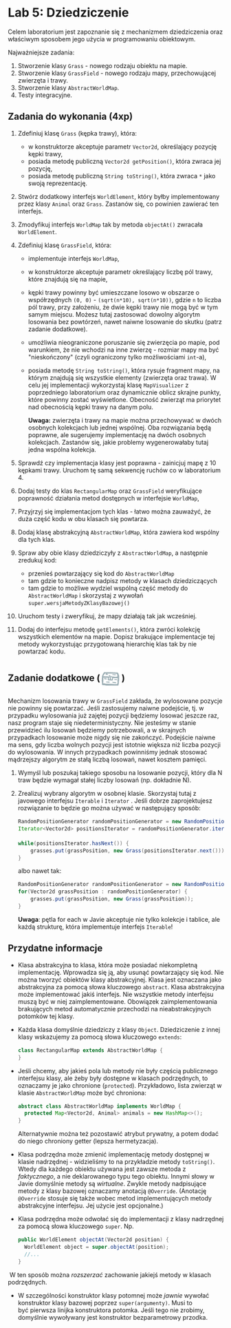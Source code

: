 # Lab 5: Dziedziczenie

Celem laboratorium jest zapoznanie się z mechanizmem dziedziczenia oraz właściwym sposobem jego użycia w programowaniu
obiektowym.

Najważniejsze zadania:

1. Stworzenie klasy `Grass` - nowego rodzaju obiektu na mapie.
2. Stworzenie klasy `GrassField` - nowego rodzaju mapy, przechowującej zwierzęta i trawy.
3. Stworzenie klasy `AbstractWorldMap`.
4. Testy integracyjne.

## Zadania do wykonania (4xp)


1. Zdefiniuj klasę `Grass` (kępka trawy), która:
    * w konstruktorze akceptuje parametr `Vector2d`, określający pozycję kępki trawy,
    * posiada metodę publiczną `Vector2d getPosition()`, która zwraca jej pozycję,
    * posiada metodę publiczną `String toString()`, która zwraca `*` jako swoją reprezentację.

2. Stwórz dodatkowy interfejs `WorldElement`, który byłby implementowany przez klasy `Animal` oraz `Grass`. Zastanów się, co powinien zawierać ten interfejs.

3. Zmodyfikuj interfejs `WorldMap` tak by metoda `objectAt()` zwracała `WorldElement`. 

4. Zdefiniuj klasę `GrassField`, która:
   * implementuje interfejs `WorldMap`,
   * w konstruktorze akceptuje parametr określający liczbę pól trawy, które znajdują się na mapie,
   * kępki trawy powinny być umieszczane losowo w obszarze o współrzędnych `(0, 0)` - `(sqrt(n*10), sqrt(n*10))`, 
     gdzie `n` to liczba pól trawy, przy założeniu, że dwie kępki trawy nie mogą być w tym samym miejscu. Możesz tutaj zastosować dowolny algorytm losowania bez powtórzeń, nawet naiwne losowanie do skutku (patrz zadanie dodatkowe).
   * umożliwia nieograniczone poruszanie się zwierzęcia po mapie, pod warunkiem, że nie wchodzi na inne zwierzę - rozmiar mapy ma być
     "nieskończony" (czyli ograniczony tylko możliwościami `int`-a),
   * posiada metodę `String toString()`, która rysuje fragment mapy, na którym znajdują się wszystkie elementy (zwierzęta oraz trawa). 
     W celu jej implementacji wykorzystaj klasę `MapVisualizer` z poprzedniego laboratorium oraz
     dynamicznie oblicz skrajne punkty, które powinny zostać wyświetlone. Obecność zwierząt ma priorytet nad obecnością
     kępki trawy na danym polu.

     **Uwaga:** zwierzęta i trawy na mapie można przechowywać w dwóch osobnych kolekcjach lub jednej wspólnej. Oba rozwiązania będą poprawne, ale sugerujemy implementację na dwóch osobnych kolekcjach. Zastanów się, jakie problemy wygenerowałaby tutaj jedna wspólna kolekcja.

5. Sprawdź czy implementacja klasy jest poprawna - zainicjuj mapę z 10 kępkami trawy. Uruchom tę samą sekwencję ruchów co w laboratorium 4.

6. Dodaj testy do klas `RectangularMap` oraz `GrassField` weryfikujące poprawność działania metod dostępnych w interfejsie `WorldMap`,

7. Przyjrzyj się implementacjom tych klas - łatwo można zauważyć, że duża część kodu w obu klasach się powtarza. 

8. Dodaj klasę abstrakcyjną `AbstractWorldMap`, która zawiera kod wspólny dla tych klas.

9. Spraw aby obie klasy dziedziczyły z `AbstractWorldMap`, a następnie zredukuj kod:

   - przenieś powtarzający się kod do `AbstractWorldMap`
   - tam gdzie to konieczne nadpisz metody w klasach dziedziczących
   - tam gdzie to możliwe wydziel wspólną część metody do `AbstractWorldMap` i skorzystaj z wywołań `super.wersjaMetodyZKlasyBazowej()`

10. Uruchom testy i zweryfikuj, że mapy działają tak jak wcześniej.

11. Dodaj do interfejsu metodę `getElements()`, która zwróci kolekcję wszystkich elementów na mapie. Dopisz brakujące implementacje tej metody wykorzystując przygotowaną hierarchię klas tak by nie powtarzać kodu.

## Zadanie dodatkowe (<img src="../img/reward_silver.png" alt="srebrna skrzynka" width="50" align="center" />)

Mechanizm losowania trawy w `GrassField` zakłada, że wylosowane pozycje nie powinny się powtarzać. Jeśli zastosujemy naiwne podejście, tj. w przypadku wylosowania już zajętej pozycji będziemy losować jeszcze raz, nasz program staje się niedeterministyczny. Nie jesteśmy w stanie przewidzieć ilu losowań będziemy potrzebowali, a w skrajnych przypadkach losowanie może nigdy się nie zakończyć. Podejście naiwne ma sens, gdy liczba wolnych pozycji jest istotnie większa niż liczba pozycji do wylosowania. W innych przypadkach powinniśmy jednak stosować mądrzejszy algorytm ze stałą liczbą losowań, nawet kosztem pamięci.

1. Wymyśl lub poszukaj takiego sposobu na losowanie pozycji, który dla N traw będzie wymagał stałej liczby losowań (np. dokładnie N).

2. Zrealizuj wybrany algorytm w osobnej klasie. Skorzystaj tutaj z javowego interfejsu `Iterable` i `Iterator` . Jeśli dobrze zaprojektujesz rozwiązanie to będzie go można używać w następujący sposób:

   ```java
   RandomPositionGenerator randomPositionGenerator = new RandomPositionGenerator(maxWidth, maxHeight, grassCount);
   Iterator<Vector2d> positionsIterator = randomPositionGenerator.iterator();
   
   while(positionsIterator.hasNext()) {
       grasses.put(grassPosition, new Grass(positionsIterator.next()));
   }
   ```

   albo nawet tak:

   ```java
   RandomPositionGenerator randomPositionGenerator = new RandomPositionGenerator(maxWidth, maxHeight, grassCount);
   for(Vector2d grassPosition : randomPositionGenerator) {
       grasses.put(grassPosition, new Grass(grassPosition));
   }
   ```

   **Uwaga**: pętla for each w Javie akceptuje nie tylko kolekcje i tablice, ale każdą strukturę, która implementuje interfejs `Iterable`!

   

## Przydatne informacje

* Klasa abstrakcyjna to klasa, która może posiadać niekompletną implementację. Wprowadza się ją, aby usunąć powtarzający się
  kod. Nie można tworzyć obiektów klasy abstrakcyjnej. Klasa jest oznaczana jako abstrakcyjna za pomocą słowa kluczowego
  `abstract`. Klasa abstrakcyjna może implementować jakiś interfejs. Nie wszystkie metody interfejsu muszą być w niej
  zaimplementowane. Obowiązek zaimplementowania brakujących metod automatycznie przechodzi na nieabstrakcyjnych potomków tej klasy.
  
* Każda klasa domyślnie dziedziczy z klasy `Object`. Dziedziczenie z innej klasy wskazujemy za pomocą słowa kluczowego
  `extends`:

    ```java
    class RectangularMap extends AbstractWorldMap {
    }
    ```

* Jeśli chcemy, aby jakieś pola lub metody nie były częścią publicznego interfejsu klasy, ale żeby były dostępne w
  klasach podrzędnych, to oznaczamy je jako chronione (`protected`). Przykładowo, lista zwierząt w klasie `AbstractWorldMap`
  może być chroniona:

    ```java
    abstract class AbstractWorldMap implements WorldMap {
      protected Map<Vector2d, Animal> animals = new HashMap<>();
    }
    ```

  Alternatywnie można też pozostawić atrybut prywatny, a potem dodać do niego chroniony getter (lepsza hermetyzacja).
  
* Klasa podrzędna może zmienić implementację metody dostępnej w klasie nadrzędnej - widzieliśmy to na przykładzie metody
  `toString()`. Wtedy dla każdego obiektu używana jest zawsze metoda z *faktycznego*, a nie deklarowanego typu tego
  obiektu. Innymi słowy w Javie domyślnie metody są *wirtualne*. Zwykle metody nadpisujące metody z klasy bazowej oznaczamy
  anotacją `@Override`. (Anotację `@Override` stosuje się także wobec metod implementujących metody abstrakcyjne interfejsu.
  Jej użycie jest opcjonalne.)
  
* Klasa podrzędna może odwołać się do implementacji z klasy nadrzędnej za pomocą słowa kluczowego `super`. Np.

    ```java
    public WorldElement objectAt(Vector2d position) {
      WorldElement object = super.objectAt(position);
      //...
    }
    ```

​		W ten sposób można *rozszerzać* zachowanie jakiejś metody w klasach podrzędnych.

* W szczególności konstruktor klasy potomnej może *jawnie* wywołać konstruktor klasy bazowej poprzez `super(argumenty)`.
  Musi to być pierwsza linijka konstruktora potomka. Jeśli tego nie zrobimy, domyślnie wywoływany jest konstruktor bezparametrowy
  przodka.

